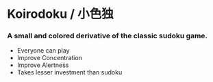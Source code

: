 # Koirodoku / 小色独

### A small and colored derivative of the classic sudoku game.
>
- Everyone can play
- Improve Concentration
- Improve Alertness
- Takes lesser investment than sudoku

